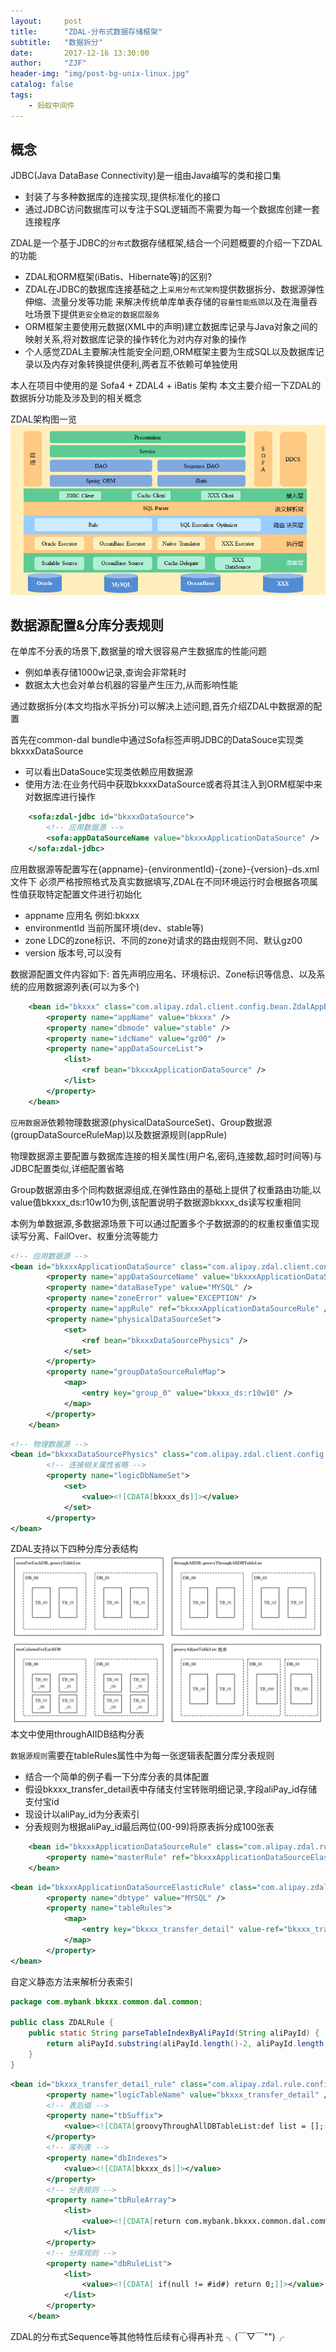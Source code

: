 ```yaml
---
layout:     post
title:      "ZDAL-分布式数据存储框架"
subtitle:   "数据拆分"
date:       2017-12-16 13:30:00
author:     "ZJF"
header-img: "img/post-bg-unix-linux.jpg"
catalog: false
tags:
    - 蚂蚁中间件
---
```


## 概念

JDBC(Java DataBase Connectivity)是一组由Java编写的类和接口集
* 封装了与多种数据库的连接实现,提供标准化的接口
* 通过JDBC访问数据库可以专注于SQL逻辑而不需要为每一个数据库创建一套连接程序

ZDAL是一个基于JDBC的`分布式`数据存储框架,结合一个问题概要的介绍一下ZDAL的功能

* ZDAL和ORM框架(iBatis、Hibernate等)的区别?
* ZDAL在JDBC的数据库连接基础之上`采用分布式架构`提供数据拆分、数据源弹性伸缩、流量分发等功能
来解决传统单库单表存储的`容量性能瓶颈`以及在海量吞吐场景下提供`更安全稳定的数据层服务`
* ORM框架主要使用元数据(XML中的声明)建立数据库记录与Java对象之间的映射关系,将对数据库记录的操作转化为对内存对象的操作
* 个人感觉ZDAL主要解决性能安全问题,ORM框架主要为生成SQL以及数据库记录以及内存对象转换提供便利,两者互不依赖可单独使用

本人在项目中使用的是 Sofa4 + ZDAL4 + iBatis 架构
本文主要介绍一下ZDAL的数据拆分功能及涉及到的相关概念

ZDAL架构图一览
![img](/img/in-post/zdal-architecture.jpg)

## 数据源配置&分库分表规则
在单库不分表的场景下,数据量的增大很容易产生数据库的性能问题
* 例如单表存储1000w记录,查询会非常耗时
* 数据太大也会对单台机器的容量产生压力,从而影响性能

通过数据拆分(本文均指水平拆分)可以解决上述问题,首先介绍ZDAL中数据源的配置

首先在common-dal bundle中通过Sofa标签声明JDBC的DataSouce实现类bkxxxDataSource
* 可以看出DataSouce实现类依赖应用数据源
* 使用方法:在业务代码中获取bkxxxDataSource或者将其注入到ORM框架中来对数据库进行操作
```xml
	<sofa:zdal-jdbc id="bkxxxDataSource">
		<!-- 应用数据源 -->
		<sofa:appDataSourceName value="bkxxxApplicationDataSource" />
	</sofa:zdal-jdbc>
```

应用数据源等配置写在{appname}-{environmentId}-{zone}-{version}-ds.xml文件下
必须严格按照格式及真实数据填写,ZDAL在不同环境运行时会根据各项属性值获取特定配置文件进行初始化
* appname 应用名 例如:bkxxx
* environmentId 当前所属环境(dev、stable等)
* zone LDC的zone标识、不同的zone对请求的路由规则不同、默认gz00
* version 版本号,可以没有

数据源配置文件内容如下:
首先声明应用名、环境标识、Zone标识等信息、以及系统的应用数据源列表(可以为多个)
```xml	
	<bean id="bkxxx" class="com.alipay.zdal.client.config.bean.ZdalAppBean">
		<property name="appName" value="bkxxx" />
		<property name="dbmode" value="stable" />
		<property name="idcName" value="gz00" />
		<property name="appDataSourceList">
			<list>
				<ref bean="bkxxxApplicationDataSource" />
			</list>
		</property>
	</bean>
```

`应用数据源`依赖物理数据源(physicalDataSourceSet)、Group数据源(groupDataSourceRuleMap)以及数据源规则(appRule)

物理数据源主要配置与数据库连接的相关属性(用户名,密码,连接数,超时时间等)与JDBC配置类似,详细配置省略

Group数据源由多个同构数据源组成,在弹性路由的基础上提供了权重路由功能,以value值bkxxx_ds:r10w10为例,该配置说明子数据源bkxxx_ds读写权重相同

本例为单数据源,多数据源场景下可以通过配置多个子数据源的的权重权重值实现读写分离、FailOver、权重分流等能力
```xml
<!-- 应用数据源 -->
<bean id="bkxxxApplicationDataSource" class="com.alipay.zdal.client.config.bean.AppDataSourceBean">
		<property name="appDataSourceName" value="bkxxxApplicationDataSource" />
		<property name="dataBaseType" value="MYSQL" />
		<property name="zoneError" value="EXCEPTION" />
		<property name="appRule" ref="bkxxxApplicationDataSourceRule" />
		<property name="physicalDataSourceSet">
			<set>
				<ref bean="bkxxxDataSourcePhysics" />
			</set>
		</property>
		<property name="groupDataSourceRuleMap">
			<map>
				<entry key="group_0" value="bkxxx_ds:r10w10" />
			</map>
		</property>
	</bean>
```
```xml
<!-- 物理数据源 -->
<bean id="bkxxxDataSourcePhysics" class="com.alipay.zdal.client.config.bean.PhysicalDataSourceBean">
		<!-- 连接相关属性省略 -->
		<property name="logicDbNameSet">
			<set>
				<value><![CDATA[bkxxx_ds]]></value>
			</set>
		</property>
</bean>
```
ZDAL支持以下四种分库分表结构
![img](/img/in-post/DepotsTableStructure.png)
本文中使用throughAIIDB结构分表

`数据源规则`需要在tableRules属性中为每一张逻辑表配置分库分表规则
* 结合一个简单的例子看一下分库分表的具体配置
* 假设bkxxx_transfer_detail表中存储支付宝转账明细记录,字段aliPay_id存储支付宝id
* 现设计以aliPay_id为分表索引
* 分表规则为根据aliPay_id最后两位(00-99)将原表拆分成100张表


```xml
	<bean id="bkxxxApplicationDataSourceRule" class="com.alipay.zdal.rule.config.beans.AppRule" init-method="init">
		<property name="masterRule" ref="bkxxxApplicationDataSourceElasticRule" />
	</bean>
```
```xml
<bean id="bkxxxApplicationDataSourceElasticRule" class="com.alipay.zdal.rule.config.beans.ShardRule">
		<property name="dbtype" value="MYSQL" />
		<property name="tableRules">
			<map>
				<entry key="bkxxx_transfer_detail" value-ref="bkxxx_transfer_detail_rule" />
			</map>
		</property>
</bean>
```

自定义静态方法来解析分表索引

```java
package com.mybank.bkxxx.common.dal.common;

public class ZDALRule {
    public static String parseTableIndexByAliPayId(String aliPayId) {
        return aliPayId.substring(aliPayId.length()-2, aliPayId.length());
    }
}
```

```xml
<bean id="bkxxx_transfer_detail_rule" class="com.alipay.zdal.rule.config.beans.TableRule" init-method="init">
		<property name="logicTableName" value="bkxxx_transfer_detail" />
		<!-- 表后缀 -->
		<property name="tbSuffix">
			<value><![CDATA[groovyThroughAllDBTableList:def list = [];(0..99).each{ i ->list.add("0"+"${i}".padLeft(3,"0") );}; return list;]]></value>
		</property>
		<!-- 库列表 -->
		<property name="dbIndexes">
			<value><![CDATA[bkxxx_ds]]></value>
		</property>
		<!-- 分表规则 -->
		<property name="tbRuleArray">
			<list>
				<value><![CDATA[return com.mybank.bkxxx.common.dal.common.ZDALRule.parseTableIndexByAliPayId(#aliPay_id#).padLeft(4,"0");]]></value>
			</list>
		</property>
		<!-- 分库规则 -->
		<property name="dbRuleList">
			<list>
				<value><![CDATA[ if(null != #id#) return 0;]]></value>
			</list>
		</property>
	</bean>
```

ZDAL的分布式Sequence等其他特性后续有心得再补充 ╮(￣▽￣"")╭